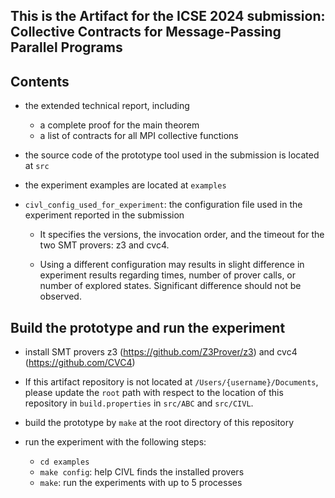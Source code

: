 ## This is the Artifact for the ICSE 2024 submission: Collective Contracts for Message-Passing Parallel Programs

## Contents
- the extended technical report, including
    - a complete proof for the main theorem
    - a list of contracts for all MPI collective functions

- the source code of the prototype tool used in the submission is
  located at `src`

- the experiment examples are located at `examples`

- `civl_config_used_for_experiment`: the configuration file used in
  the experiment reported in the submission

    - It specifies the versions, the invocation order, and the timeout
      for the two SMT provers: z3 and cvc4.

    - Using a different configuration may results in slight difference
      in experiment results regarding times, number of prover calls,
      or number of explored states.  Significant difference should not
      be observed.


## Build the prototype and run the experiment

- install SMT provers z3 (https://github.com/Z3Prover/z3) and cvc4 (https://github.com/CVC4)

- If this artifact repository is not located at
  `/Users/{username}/Documents`, please update the `root` path with
  respect to the location of this repository in `build.properties` in
  `src/ABC` and `src/CIVL`.

- build the prototype by `make` at the root directory of this repository

- run the experiment with the following steps:
    - `cd examples`
    - `make config`: help CIVL finds the installed provers
    - `make`: run the experiments with up to 5 processes
